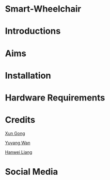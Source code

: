 # Smart-Wheelchair 
# Introductions
# Aims
# Installation
#
#
# Hardware Requirements
# 
# Credits
[Xun Gong](https://github.com/gongsmith)

[Yuyang Wan](https://github.com/jkZoidberg)

[Hanwei Liang](https://github.com/BrippoLiang)
# Social Media
